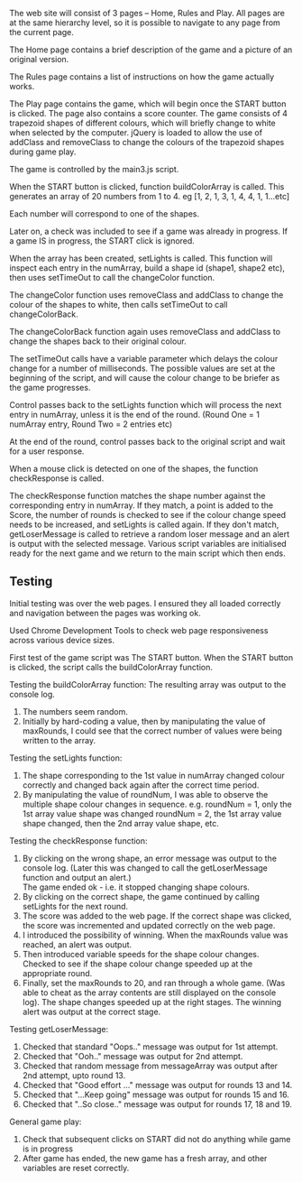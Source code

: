The web site will consist of 3 pages – Home, Rules and Play.
All pages are at the same hierarchy level, so it is possible to navigate to any 
page from the current page.

The Home page contains a brief description of the game and a picture of an 
original version.

The Rules page contains a list of instructions on how the game actually works.

The Play page contains the game, which will begin once the START button is 
clicked.  The page also contains a score counter.
The game consists of 4 trapezoid shapes of different colours, which will briefly
change to white when selected by the computer.
jQuery is loaded to allow the use of addClass and removeClass to change the 
colours of the trapezoid shapes during game play.

The game is controlled by the main3.js script.

When the START button is clicked, function buildColorArray is called.  This 
generates an array of 20 numbers from 1 to 4. 
eg [1, 2, 1, 3, 1, 4, 4, 1, 1…etc]

Each number will correspond to one of the shapes.

Later on, a check was included to see if a game was already in progress. If a 
game IS in progress, the START click is ignored.

When the array has been created, setLights is called.  This function will 
inspect each entry in the numArray, build a shape id (shape1, shape2 etc), then 
uses setTimeOut to call the changeColor function. 

The changeColor function uses removeClass and addClass to change the colour of 
the shapes to white, then calls setTimeOut to call changeColorBack.

The changeColorBack function again uses removeClass and addClass to change the 
shapes back to their original colour.

The setTimeOut calls have a variable parameter which delays the colour change 
for a number of milliseconds. The possible values are set at the beginning of the script, and will cause the colour change to be briefer as the game progresses.

Control passes back to the setLights function which will process the next entry 
in numArray, unless it is the end of the round.  (Round One = 1 numArray entry, 
Round Two = 2 entries etc)

At the end of the round, control passes back to the original script and  wait 
for a user response.

When a mouse click is detected on one of the shapes, the function checkResponse 
is called.

The checkResponse function matches the shape number against the corresponding 
entry in numArray.
If they match, a point is added to the Score, the number of rounds is checked 
to see if the colour change speed needs to be increased, and setLights is 
called again.
If they don't match, getLoserMessage is called to retrieve a random loser 
message and an alert is output with the selected message.  Various script 
variables are initialised ready for the next game and we return to the main 
script which then ends.

Testing
-------
Initial testing was over the web pages. I ensured they all loaded correctly and
navigation between the pages was working ok.

Used Chrome Development Tools to check web page responsiveness across various 
device sizes.

First test of the game script was The START button.  When the START button is 
clicked, the script calls the buildColorArray function.

Testing the buildColorArray function:
The resulting array was output to the console log.  
1) The numbers seem random.
2) Initially by hard-coding a value, then by manipulating the value of 
    maxRounds, I could see that the correct number of values were being written to 
    the array.

Testing the setLights function:
1) The shape corresponding to the 1st value in numArray changed colour correctly 
    and changed back again after the correct time period.
2) By manipulating the value of roundNum, I was able to observe the multiple
    shape colour changes in sequence.
    e.g.    roundNum = 1, only the 1st array value shape was changed
            roundNum = 2, the 1st array value shape changed, then the 2nd array
                value shape, etc.

Testing the checkResponse function:
1) By clicking on the wrong shape, an error message was output to the console 
    log.  (Later this was changed to call the getLoserMessage function and 
    output an alert.)  
    The game ended ok - i.e. it stopped changing shape colours.
2) By clicking on the correct shape, the game continued by calling setLights 
    for the next round.
3) The score was added to the web page. If the correct shape was clicked, the 
    score was incremented and updated correctly on the web page.
4) I introduced the possibility of winning. When the maxRounds value was 
    reached, an alert was output.    
5) Then introduced variable speeds for the shape colour changes.  Checked to see 
    if the shape colour change speeded up at the appropriate round.
6) Finally, set the maxRounds to 20, and ran through a whole game. (Was able to
    cheat as the array contents are still displayed on the console log).
    The shape changes speeded up at the right stages.
    The winning alert was output at the correct stage.

Testing getLoserMessage:
1) Checked that standard "Oops.." message was output for 1st attempt.
2) Checked that "Ooh.." message was output for 2nd attempt.
3) Checked that random message from messageArray was output after 2nd attempt, 
    upto round 13.
4) Checked that "Good effort ..." message was output for rounds 13 and 14.
5) Checked that "...Keep going" message was output for rounds 15 and 16.
6) Checked that "..So close.." message was output for rounds 17, 18 and 19.

General game play:
1) Check that subsequent clicks on START did not do anything while game is in 
    progress
2) After game has ended, the new game has a fresh array, and other variables are
    reset correctly.
    

